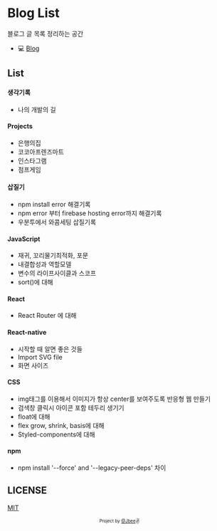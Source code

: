 <!-- <div align="center">

</div>

<a href="https://twitter.com/JbeeLjyhanll">
<img alt="Twitter: JbeeLjyhanll" src="https://img.shields.io/twitter/follow/JbeeLjyhanll.svg?style=social" target="_blank" />
</a> -->

<!-- [한국어🇰🇷](./README.ko.md) -->

<!-- <details>
  <summary>Use case</summary>
  <p>
    <img src="./assets/demos.png" alt="demo-image">
    <ul>
      <li>JBEE.io: https://jbee.io</li>
      <li>Rinae's devlog: https://rinae.dev/</li>
      <li>Seungdols Company: https://seungdols.dev/</li>
      <li>Kooku's log: https://kooku.netlify.com/</li>
    </ul>
  </p>
</details>
-->

# Blog List

블로그 글 목록 정리하는 공간

- 💻 [Blog](https://yonyas.github.io/)
  <!-- - 📋 [List]() -->
    <!-- - :calendar: [History]() -->

## List

#### 생각기록

- 나의 개발의 길

#### Projects

- 은행의집
- 코코아프렌즈마트
- 인스타그램
- 점프게임

#### 삽질기

- npm install error 해결기록
- npm error 부터 firebase hosting error까지 해결기록
- 우분투에서 와콤세팅 삽질기록

#### JavaScript

- 재귀, 꼬리물기최적화, 포문
- 내결합성과 역할모델
- 변수의 라이프사이클과 스코프
- sort()에 대해

#### React

- React Router 에 대해

#### React-native

- 시작할 때 알면 좋은 것들
- Import SVG file
- 화면 사이즈

#### CSS

- img태그를 이용해서 이미지가 항상 center를 보여주도록 반응형 웹 만들기
- 검색창 클릭시 아이콘 포함 테두리 생기기
- float에 대해
- flex grow, shrink, basis에 대해
- Styled-components에 대해

#### npm

- npm install '--force' and '--legacy-peer-deps' 차이

<!--
## History

#### 21.7.8.

나의 개발의 길

####

<details>
  <summary>2021 상반기</summary>
  <p>
    <ul>
      <li></li>
    </ul>
  </p>
</details>
-->

## LICENSE

[MIT](./LICENSE)

<div align="center">
<sub><sup>Project by <a href="https://github.com/JaeYeopHan">@Jbee</a></sup></sub><small>✌</small>
</div>
